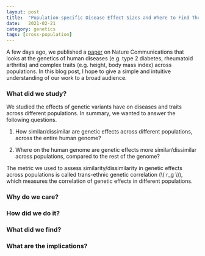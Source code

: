 ```yaml
---
layout: post
title:  "Population-specific Disease Effect Sizes and Where to Find Them"
date:   2021-02-21
category: genetics
tags: [cross-population]
---
```


<script type="text/javascript" async
src="https://cdn.mathjax.org/mathjax/latest/MathJax.js?config=TeX-MML-AM_CHTML">
</script>

A few days ago, we published a [paper](https://www.nature.com/articles/s41467-021-21286-1)
on Nature Communications that looks at the genetics of human diseases (e.g. type 2 diabetes, rheumatoid arthritis)
and complex traits (e.g. height, body mass index) across populations. In this
blog post, I hope to give a simple and intuitive understanding of our work to a broad audience.

### What did we study?

We studied the effects of genetic variants have on diseases
and traits across different populations. In summary, we wanted to answer the
following questions.

1. How similar/dissimilar are genetic effects across different populations,
across the entire human genome?

2. Where on the human genome are genetic effects  more similar/dissimilar
across populations, compared to the rest of the genome?

The metric we used to assess similarity/dissimilarity in genetic effects
across populations is called trans-ethnic genetic correlation (\\( r_g \\)),
which measures the correlation of genetic effects in different populations.

### Why do we care?


### How did we do it?


### What did we find?


### What are the implications?
